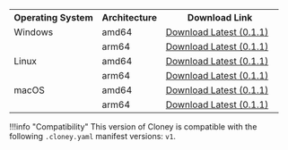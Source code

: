 <div class="md-typeset__scrollwrap">
  <div class="md-typeset__table">
    <table >
      <tr>
        <th>Operating System</th>
        <th>Architecture</th>
        <th>Download Link</th>
      </tr>
      <tr>
        <td>Windows</td>
        <td>amd64</td>
        <td>
          <a
            class="md-button md-button--primary download-windows-amd64"
            style="margin-right: 10px; position: relative;"
            href="https://github.com/ArthurSudbrackIbarra/cloney/releases/download/0.1.1/cloney-windows-amd64.zip"
            >Download Latest (0.1.1)</a
          >
        </td>
      </tr>
      <tr>
        <td></td>
        <td>arm64</td>
        <td>
          <a
            class="md-button md-button--primary download-windows-arm64"
            style="margin-right: 10px; position: relative;"
            href="https://github.com/ArthurSudbrackIbarra/cloney/releases/download/0.1.1/cloney-windows-arm64.zip"
            >Download Latest (0.1.1)</a
          >
        </td>
      </tr>
      <tr>
        <td>Linux</td>
        <td>amd64</td>
        <td>
          <a
            class="md-button md-button--primary download-linux-amd64"
            style="margin-right: 10px; position: relative;"
            href="https://github.com/ArthurSudbrackIbarra/cloney/releases/download/0.1.1/cloney-linux-amd64.zip"
            >Download Latest (0.1.1)</a
          >
        </td>
      </tr>
      <tr>
        <td></td>
        <td>arm64</td>
        <td>
          <a
            class="md-button md-button--primary download-linux-arm64"
            style="margin-right: 10px; position: relative;"
            href="https://github.com/ArthurSudbrackIbarra/cloney/releases/download/0.1.1/cloney-linux-arm64.zip"
            >Download Latest (0.1.1)</a
          >
        </td>
      </tr>
      <tr>
        <td>macOS</td>
        <td>amd64</td>
        <td>
          <a
            class="md-button md-button--primary download-macos-amd64"
            style="margin-right: 10px; position: relative;"
            href="https://github.com/ArthurSudbrackIbarra/cloney/releases/download/0.1.1/cloney-macos-amd64.zip"
            >Download Latest (0.1.1)</a
          >
        </td>
      </tr>
      <tr>
        <td></td>
        <td>arm64</td>
        <td>
          <a
            class="md-button md-button--primary download-macos-arm64"
            style="margin-right: 10px; position: relative;"
            href="https://github.com/ArthurSudbrackIbarra/cloney/releases/download/0.1.1/cloney-macos-arm64.zip"
            >Download Latest (0.1.1)</a
          >
        </td>
      </tr>
    </table>
  </div>
</div>

!!!info "Compatibility"
    This version of Cloney is compatible with the following `.cloney.yaml` manifest versions: `v1`.
